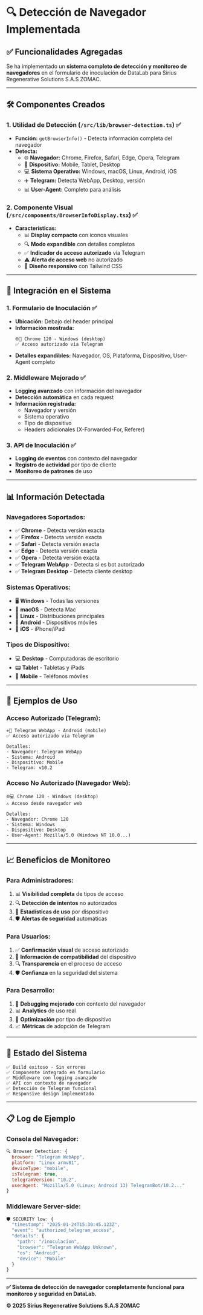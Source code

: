 # 🔍 **Detección de Navegador Implementada**

## ✅ **Funcionalidades Agregadas**

Se ha implementado un **sistema completo de detección y monitoreo de navegadores** en el formulario de inoculación de DataLab para Sirius Regenerative Solutions S.A.S ZOMAC.

---

## 🛠️ **Componentes Creados**

### **1. Utilidad de Detección (`/src/lib/browser-detection.ts`)** ✅
- **Función:** `getBrowserInfo()` - Detecta información completa del navegador
- **Detecta:**
  - 🌐 **Navegador:** Chrome, Firefox, Safari, Edge, Opera, Telegram
  - 📱 **Dispositivo:** Mobile, Tablet, Desktop
  - 💻 **Sistema Operativo:** Windows, macOS, Linux, Android, iOS
  - ✈️ **Telegram:** Detecta WebApp, Desktop, versión
  - 📊 **User-Agent:** Completo para análisis

### **2. Componente Visual (`/src/components/BrowserInfoDisplay.tsx`)** ✅
- **Características:**
  - 📊 **Display compacto** con iconos visuales
  - 🔍 **Modo expandible** con detalles completos
  - ✅ **Indicador de acceso autorizado** via Telegram
  - ⚠️ **Alerta de acceso web** no autorizado
  - 🎨 **Diseño responsivo** con Tailwind CSS

---

## 📍 **Integración en el Sistema**

### **1. Formulario de Inoculación** ✅
- **Ubicación:** Debajo del header principal
- **Información mostrada:**
  ```
  🌐📱 Chrome 120 - Windows (desktop)
  ✅ Acceso autorizado via Telegram
  ```
- **Detalles expandibles:** Navegador, OS, Plataforma, Dispositivo, User-Agent completo

### **2. Middleware Mejorado** ✅
- **Logging avanzado** con información del navegador
- **Detección automática** en cada request
- **Información registrada:**
  - Navegador y versión
  - Sistema operativo
  - Tipo de dispositivo
  - Headers adicionales (X-Forwarded-For, Referer)

### **3. API de Inoculación** ✅
- **Logging de eventos** con contexto del navegador
- **Registro de actividad** por tipo de cliente
- **Monitoreo de patrones** de uso

---

## 📊 **Información Detectada**

### **Navegadores Soportados:**
- ✅ **Chrome** - Detecta versión exacta
- ✅ **Firefox** - Detecta versión exacta  
- ✅ **Safari** - Detecta versión exacta
- ✅ **Edge** - Detecta versión exacta
- ✅ **Opera** - Detecta versión exacta
- ✅ **Telegram WebApp** - Detecta si es bot autorizado
- ✅ **Telegram Desktop** - Detecta cliente desktop

### **Sistemas Operativos:**
- 🖥️ **Windows** - Todas las versiones
- 🍎 **macOS** - Detecta Mac
- 🐧 **Linux** - Distribuciones principales
- 🤖 **Android** - Dispositivos móviles
- 📱 **iOS** - iPhone/iPad

### **Tipos de Dispositivo:**
- 💻 **Desktop** - Computadoras de escritorio
- 📟 **Tablet** - Tabletas y iPads
- 📱 **Mobile** - Teléfonos móviles

---

## 🔧 **Ejemplos de Uso**

### **Acceso Autorizado (Telegram):**
```
✈️📱 Telegram WebApp - Android (mobile)
✅ Acceso autorizado via Telegram

Detalles:
- Navegador: Telegram WebApp
- Sistema: Android
- Dispositivo: Mobile
- Telegram: v10.2
```

### **Acceso No Autorizado (Navegador Web):**
```
🌐💻 Chrome 120 - Windows (desktop)
⚠️ Acceso desde navegador web

Detalles:
- Navegador: Chrome 120
- Sistema: Windows
- Dispositivo: Desktop
- User-Agent: Mozilla/5.0 (Windows NT 10.0...)
```

---

## 📈 **Beneficios de Monitoreo**

### **Para Administradores:**
1. 📊 **Visibilidad completa** de tipos de acceso
2. 🔍 **Detección de intentos** no autorizados
3. 📱 **Estadísticas de uso** por dispositivo
4. 🛡️ **Alertas de seguridad** automáticas

### **Para Usuarios:**
1. ✅ **Confirmación visual** de acceso autorizado
2. 📱 **Información de compatibilidad** del dispositivo
3. 🔍 **Transparencia** en el proceso de acceso
4. 🛡️ **Confianza** en la seguridad del sistema

### **Para Desarrollo:**
1. 🐛 **Debugging mejorado** con contexto del navegador
2. 📊 **Analytics** de uso real
3. 🔧 **Optimización** por tipo de dispositivo
4. 📈 **Métricas** de adopción de Telegram

---

## 🚀 **Estado del Sistema**

```
✅ Build exitoso - Sin errores
✅ Componente integrado en formulario
✅ Middleware con logging avanzado
✅ API con contexto de navegador
✅ Detección de Telegram funcional
✅ Responsive design implementado
```

---

## 📋 **Log de Ejemplo**

### **Consola del Navegador:**
```javascript
🔍 Browser Detection: {
  browser: "Telegram WebApp",
  platform: "Linux armv81",
  deviceType: "mobile",
  isTelegram: true,
  telegramVersion: "10.2",
  userAgent: "Mozilla/5.0 (Linux; Android 13) TelegramBot/10.2..."
}
```

### **Middleware Server-side:**
```javascript
🛡️ SECURITY low: {
  "timestamp": "2025-01-24T15:30:45.123Z",
  "event": "authorized_telegram_access",
  "details": {
    "path": "/inoculacion",
    "browser": "Telegram WebApp Unknown",
    "os": "Android",
    "device": "Mobile"
  }
}
```

---

**✅ Sistema de detección de navegador completamente funcional para monitoreo y seguridad en DataLab.**

**© 2025 Sirius Regenerative Solutions S.A.S ZOMAC**
